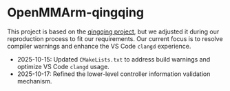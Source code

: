 # OpenMMArm-qingqing
This project is based on the [qingqing project](https://gitee.com/qingqing-gaq/light_lift_arm_6dof), but we adjusted it during our reproduction process to fit our requirements. Our current focus is to resolve compiler warnings and enhance the VS Code `clangd` experience.

- 2025-10-15: Updated `CMakeLists.txt` to address build warnings and optimize VS Code `clangd` usage.
- 2025-10-17: Refined the lower-level controller information validation mechanism.
